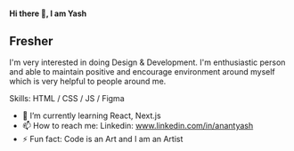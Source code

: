 #### Hi there 👋, I am Yash
## Fresher
I'm very interested in doing Design & Development. 
I'm enthusiastic person and able to maintain positive and encourage environment around myself which is very helpful to people around me.

Skills:  HTML / CSS / JS / Figma

- 🌱 I’m currently learning React, Next.js  
- 📫 How to reach me: Linkedin: www.linkedin.com/in/anantyash 
- ⚡ Fun fact: Code is an Art and I am an Artist 




